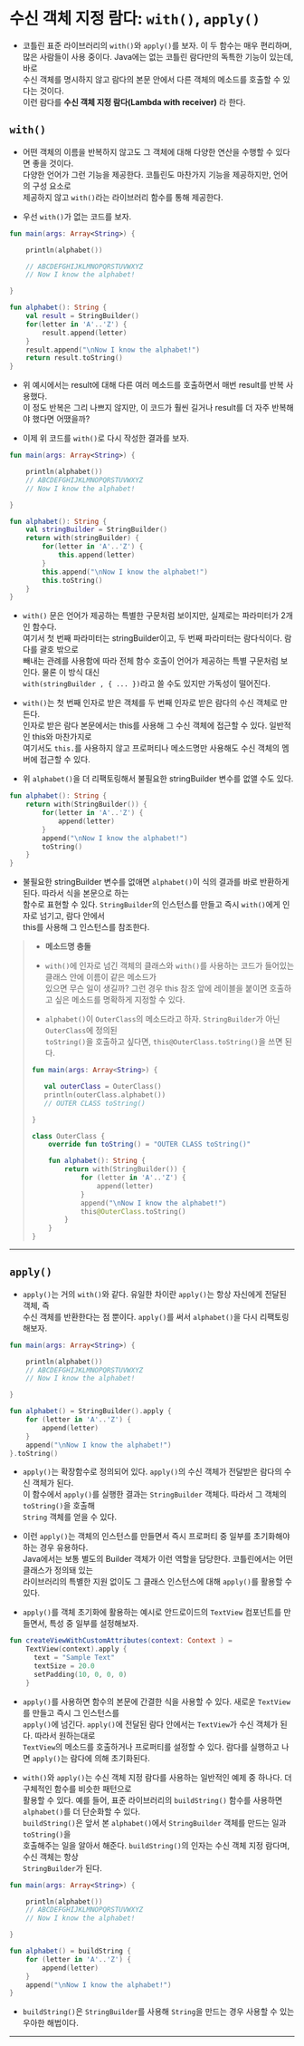 # 수신 객체 지정 람다: `with()`, `apply()`

- 코틀린 표준 라이브러리의 `with()`와 `apply()`를 보자. 이 두 함수는 매우 편리하며,  
  많은 사람들이 사용 중이다. Java에는 없는 코틀린 람다만의 독특한 기능이 있는데, 바로  
  수신 객체를 명시하지 않고 람다의 본문 안에서 다른 객체의 메소드를 호출할 수 있다는 것이다.  
  이런 람다를 **수신 객체 지정 람다(Lambda with receiver)** 라 한다.

## `with()`

- 어떤 객체의 이름을 반복하지 않고도 그 객체에 대해 다양한 연산을 수행할 수 있다면 좋을 것이다.  
  다양한 언어가 그런 기능을 제공한다. 코틀린도 마찬가지 기능을 제공하지만, 언어의 구성 요소로  
  제공하지 않고 `with()`라는 라이브러리 함수를 통해 제공한다.

- 우선 `with()`가 없는 코드를 보자.

```kt
fun main(args: Array<String>) {

    println(alphabet())

    // ABCDEFGHIJKLMNOPQRSTUVWXYZ
    // Now I know the alphabet!

}

fun alphabet(): String {
    val result = StringBuilder()
    for(letter in 'A'..'Z') {
        result.append(letter)
    }
    result.append("\nNow I know the alphabet!")
    return result.toString()
}
```

- 위 예시에서는 result에 대해 다른 여러 메소드를 호출하면서 매번 result를 반복 사용했다.  
  이 정도 반복은 그리 나쁘지 않지만, 이 코드가 훨씬 길거나 result를 더 자주 반복해야 했다면 어땠을까?

- 이제 위 코드를 `with()`로 다시 작성한 결과를 보자.

```kt
fun main(args: Array<String>) {

    println(alphabet())
    // ABCDEFGHIJKLMNOPQRSTUVWXYZ
    // Now I know the alphabet!

}

fun alphabet(): String {
    val stringBuilder = StringBuilder()
    return with(stringBuilder) {
        for(letter in 'A'..'Z') {
            this.append(letter)
        }
        this.append("\nNow I know the alphabet!")
        this.toString()
    }
}
```

- `with()` 문은 언어가 제공하는 특별한 구문처럼 보이지만, 실제로는 파라미터가 2개인 함수다.  
  여기서 첫 번째 파라미터는 stringBuilder이고, 두 번째 파라미터는 람다식이다. 람다를 괄호 밖으로  
  빼내는 관례를 사용함에 따라 전체 함수 호출이 언어가 제공하는 특별 구문처럼 보인다. 물론 이 방식 대신  
  `with(stringBuilder , { ... })`라고 쓸 수도 있지만 가독성이 떨어진다.

- `with()`는 첫 번째 인자로 받은 객체를 두 번째 인자로 받은 람다의 수신 객체로 만든다.  
  인자로 받은 람다 본문에서는 this를 사용해 그 수신 객체에 접근할 수 있다. 일반적인 this와 마찬가지로  
  여기서도 `this.`를 사용하지 않고 프로퍼티나 메소드명만 사용해도 수신 객체의 멤버에 접근할 수 있다.

- 위 `alphabet()`을 더 리팩토링해서 불필요한 stringBuilder 변수를 없앨 수도 있다.

```kt
fun alphabet(): String {
    return with(StringBuilder()) {
        for(letter in 'A'..'Z') {
            append(letter)
        }
        append("\nNow I know the alphabet!")
        toString()
    }
}
```

- 불필요한 stringBuilder 변수를 없애면 `alphabet()`이 식의 결과를 바로 반환하게 된다. 따라서 식을 본문으로 하는  
  함수로 표현할 수 있다. `StringBuilder`의 인스턴스를 만들고 즉시 `with()`에게 인자로 넘기고, 람다 안에서  
  this를 사용해 그 인스턴스를 참조한다.

> - **메소드명 충돌**
>
> - `with()`에 인자로 넘긴 객체의 클래스와 `with()`를 사용하는 코드가 들어있는 클래스 안에 이름이 같은 메소드가  
>   있으면 무슨 일이 생길까? 그런 경우 this 참조 앞에 레이블을 붙이면 호출하고 싶은 메소드를 명확하게 지정할 수 있다.
>
> - `alphabet()`이 `OuterClass`의 메소드라고 하자. `StringBuilder`가 아닌 `OuterClass`에 정의된  
>   `toString()`을 호출하고 싶다면, `this@OuterClass.toString()`을 쓰면 된다.
>
> ```kt
> fun main(args: Array<String>) {
>
>    val outerClass = OuterClass()
>    println(outerClass.alphabet())
>    // OUTER CLASS toString()
>
> }
>
> class OuterClass {
>     override fun toString() = "OUTER CLASS toString()"
>
>     fun alphabet(): String {
>         return with(StringBuilder()) {
>             for (letter in 'A'..'Z') {
>                 append(letter)
>             }
>             append("\nNow I know the alphabet!")
>             this@OuterClass.toString()
>         }
>     }
> }
> ```

---

## `apply()`

- `apply()`는 거의 `with()`와 같다. 유일한 차이란 `apply()`는 항상 자신에게 전달된 객체, 즉  
  수신 객체를 반환한다는 점 뿐이다. `apply()`를 써서 `alphabet()`을 다시 리팩토링해보자.

```kt
fun main(args: Array<String>) {

    println(alphabet())
    // ABCDEFGHIJKLMNOPQRSTUVWXYZ
    // Now I know the alphabet!

}

fun alphabet() = StringBuilder().apply {
    for (letter in 'A'..'Z') {
        append(letter)
    }
    append("\nNow I know the alphabet!")
}.toString()
```

- `apply()`는 확장함수로 정의되어 있다. `apply()`의 수신 객체가 전달받은 람다의 수신 객체가 된다.  
  이 함수에서 `apply()`를 실행한 결과는 `StringBuilder` 객체다. 따라서 그 객체의 `toString()`을 호출해  
  `String` 객체를 얻을 수 있다.

- 이런 `apply()`는 객체의 인스턴스를 만들면서 즉시 프로퍼티 중 일부를 초기화해야 하는 경우 유용하다.  
  Java에서는 보통 별도의 Builder 객체가 이런 역할을 담당한다. 코틀린에서는 어떤 클래스가 정의돼 있는  
  라이브러리의 특별한 지원 없이도 그 클래스 인스턴스에 대해 `apply()`를 활용할 수 있다.

- `apply()`를 객체 초기화에 활용하는 예시로 안드로이드의 `TextView` 컴포넌트를 만들면서, 특성 중 일부를 설정해보자.

```kt
fun createViewWithCustomAttributes(context: Context ) =
    TextView(context).apply {
      text = "Sample Text"
      textSize = 20.0
      setPadding(10, 0, 0, 0)
    }
```

- `apply()`를 사용하면 함수의 본문에 간결한 식을 사용할 수 있다. 새로운 `TextView`를 만들고 즉시 그 인스턴스를  
  `apply()`에 넘긴다. `apply()`에 전달된 람다 안에서는 `TextView`가 수신 객체가 된다. 따라서 원하는대로  
  `TextView`의 메소드를 호출하거나 프로퍼티를 설정할 수 있다. 람다를 실행하고 나면 `apply()`는 람다에 의해 초기화된다.

- `with()`와 `apply()`는 수신 객체 지정 람다를 사용하는 일반적인 예제 중 하나다. 더 구체적인 함수를 비슷한 패턴으로  
  활용할 수 있다. 예를 들어, 표준 라이브러리의 `buildString()` 함수를 사용하면 `alphabet()`를 더 단순화할 수 있다.  
  `buildString()`은 앞서 본 `alphabet()`에서 `StringBuilder` 객체를 만드는 일과 `toString()`을  
  호출해주는 일을 알아서 해준다. `buildString()`의 인자는 수신 객체 지정 람다며, 수신 객체는 항상  
  `StringBuilder`가 된다.

```kt
fun main(args: Array<String>) {

    println(alphabet())
    // ABCDEFGHIJKLMNOPQRSTUVWXYZ
    // Now I know the alphabet!

}

fun alphabet() = buildString {
    for (letter in 'A'..'Z') {
        append(letter)
    }
    append("\nNow I know the alphabet!")
}
```

- `buildString()`은 `StringBuilder`를 사용해 `String`을 만드는 경우 사용할 수 있는 우아한 해법이다.

---
